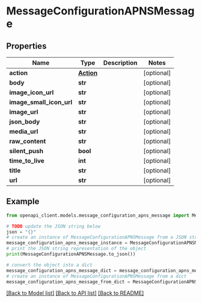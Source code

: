 # MessageConfigurationAPNSMessage


## Properties

Name | Type | Description | Notes
------------ | ------------- | ------------- | -------------
**action** | [**Action**](Action.md) |  | [optional] 
**body** | **str** |  | [optional] 
**image_icon_url** | **str** |  | [optional] 
**image_small_icon_url** | **str** |  | [optional] 
**image_url** | **str** |  | [optional] 
**json_body** | **str** |  | [optional] 
**media_url** | **str** |  | [optional] 
**raw_content** | **str** |  | [optional] 
**silent_push** | **bool** |  | [optional] 
**time_to_live** | **int** |  | [optional] 
**title** | **str** |  | [optional] 
**url** | **str** |  | [optional] 

## Example

```python
from openapi_client.models.message_configuration_apns_message import MessageConfigurationAPNSMessage

# TODO update the JSON string below
json = "{}"
# create an instance of MessageConfigurationAPNSMessage from a JSON string
message_configuration_apns_message_instance = MessageConfigurationAPNSMessage.from_json(json)
# print the JSON string representation of the object
print(MessageConfigurationAPNSMessage.to_json())

# convert the object into a dict
message_configuration_apns_message_dict = message_configuration_apns_message_instance.to_dict()
# create an instance of MessageConfigurationAPNSMessage from a dict
message_configuration_apns_message_from_dict = MessageConfigurationAPNSMessage.from_dict(message_configuration_apns_message_dict)
```
[[Back to Model list]](../README.md#documentation-for-models) [[Back to API list]](../README.md#documentation-for-api-endpoints) [[Back to README]](../README.md)


